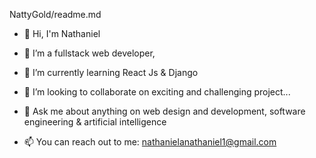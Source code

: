 NattyGold/readme.md 





- 👋 Hi, I'm Nathaniel
- 🔭 I’m a fullstack web developer,
- 🌱 I’m currently learning React Js & Django
- 👯 I’m looking to collaborate on exciting and challenging project...

- 💬 Ask me about anything on web design and development, software engineering & artificial intelligence
- 📫 You can reach out to me: nathanielanathaniel1@gmail.com



